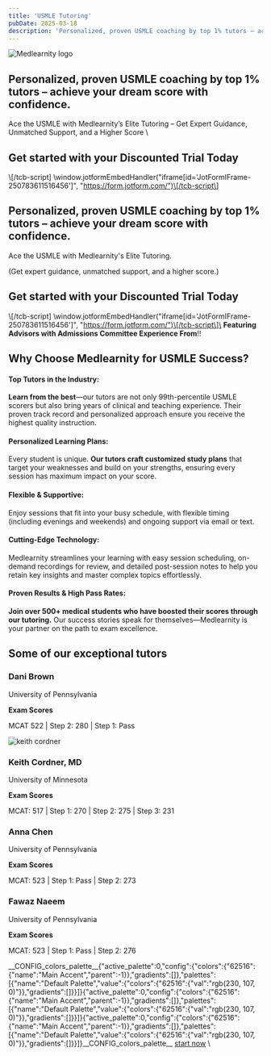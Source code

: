 ```yaml
---
title: 'USMLE Tutoring'
pubDate: 2025-03-18
description: 'Personalized, proven USMLE coaching by top 1% tutors – achieve your dream score with confidence.'
---
```


![Medlearnity logo](https://i2xfwztd2ksbegse.public.blob.vercel-storage.com/wp/2020/08/logo_Med_Learnity.svg 'logo_Med_Learnity')

## Personalized, proven USMLE coaching by top 1% tutors – achieve your dream score with confidence.

Ace the USMLE with Medlearnity’s Elite Tutoring – Get Expert Guidance, Unmatched Support, and a Higher Score
\

## Get started with your Discounted Trial Today

\\[/tcb-script\] \window.jotformEmbedHandler("iframe\[id='JotFormIFrame-250783611516456'\]", "https://form.jotform.com/")\[/tcb-script\]

## Personalized, proven USMLE coaching by top 1% tutors – achieve your dream score with confidence.

Ace the USMLE with Medlearnity's Elite Tutoring.

(Get expert guidance, unmatched support, and a higher score.)

## Get started with your Discounted Trial Today

\\[/tcb-script\] \window.jotformEmbedHandler("iframe\[id='JotFormIFrame-250783611516456'\]", "https://form.jotform.com/")\[/tcb-script\]\ **Featuring Advisors with Admissions Committee Experience From**!!
## Why Choose Medlearnity for USMLE Success?

#### Top Tutors in the Industry:

**Learn from the best**—our tutors are not only 99th-percentile USMLE scorers but also bring years of clinical and teaching experience. Their proven track record and personalized approach ensure you receive the highest quality instruction.

#### Personalized Learning Plans:

Every student is unique. **Our tutors craft customized study plans** that target your weaknesses and build on your strengths, ensuring every session has maximum impact on your score.

#### Flexible & Supportive:

Enjoy sessions that fit into your busy schedule, with flexible timing (including evenings and weekends) and ongoing support via email or text.

#### Cutting-Edge Technology:

Medlearnity streamlines your learning with easy session scheduling, on-demand recordings for review, and detailed post-session notes to help you retain key insights and master complex topics effortlessly.

#### Proven Results & High Pass Rates:

**Join over 500+ medical students who have boosted their scores through our tutoring.** Our success stories speak for themselves—Medlearnity is your partner on the path to exam excellence.

## Some of our exceptional tutors

### Dani Brown

University of Pennsylvania

**Exam Scores**

MCAT 522 | Step 2: 280 | Step 1: Pass

![keith cordner](https://i2xfwztd2ksbegse.public.blob.vercel-storage.com/wp/2023/05/Keith_Cordner.jpg 'Keith_Cordner')

### Keith Cordner, MD

University of Minnesota

**Exam Scores**

MCAT: 517 | Step 1: 270 | Step 2: 275 | Step 3: 231

### Anna Chen

University of Pennsylvania 

**Exam Scores**

MCAT: 523 | Step 1: Pass | Step 2: 273

### Fawaz Naeem

University of Pennsylvania

**Exam Scores**

MCAT: 523 | Step 1: Pass | Step 2: 276

\_\_CONFIG_colors_palette\_\_{"active_palette":0,"config":{"colors":{"62516":{"name":"Main Accent","parent":-1}},"gradients":\[\]},"palettes":\[{"name":"Default Palette","value":{"colors":{"62516":{"val":"rgb(230, 107, 0)"}},"gradients":\[\]}}\]}{"active_palette":0,"config":{"colors":{"62516":{"name":"Main Accent","parent":-1}},"gradients":\[\]},"palettes":\[{"name":"Default Palette","value":{"colors":{"62516":{"val":"rgb(230, 107, 0)"}},"gradients":\[\]}}\]}{"active_palette":0,"config":{"colors":{"62516":{"name":"Main Accent","parent":-1}},"gradients":\[\]},"palettes":\[{"name":"Default Palette","value":{"colors":{"62516":{"val":"rgb(230, 107, 0)"}},"gradients":\[\]}}\]}\_\_CONFIG_colors_palette\_\_ [start now](#tve-jump-195b66f4066) \

